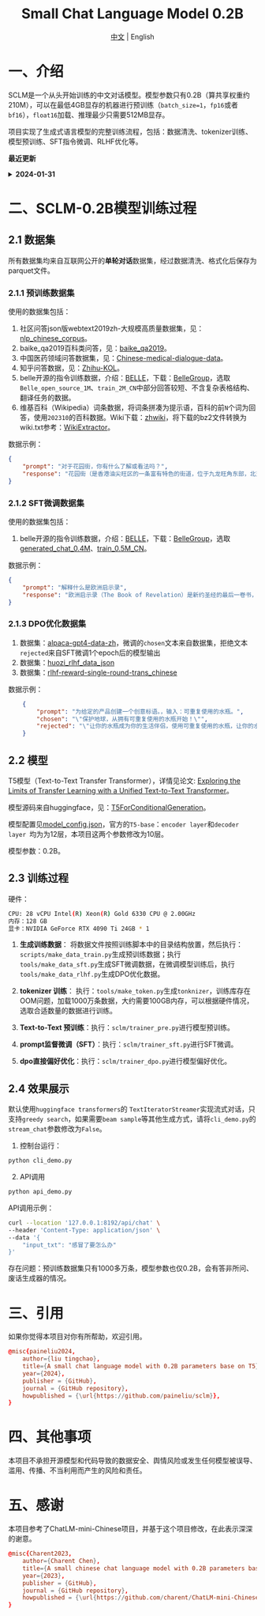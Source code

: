 <div align="center">

# Small Chat Language Model 0.2B  

[中文](./README.md) | English
</div>
 
# 一、介绍 
SCLM是一个从头开始训练的中文对话模型。模型参数只有0.2B（算共享权重约210M），可以在最低4GB显存的机器进行预训练（`batch_size=1`，`fp16`或者` bf16`），`float16`加载、推理最少只需要512MB显存。

项目实现了生成式语言模型的完整训练流程，包括：数据清洗、tokenizer训练、模型预训练、SFT指令微调、RLHF优化等。 

**最近更新**

<details close> 
<summary> <b>2024-01-31</b> </summary>
- 项目开源， 开放模型权重供下载。 <br/>
</details>


# 二、SCLM-0.2B模型训练过程 

## 2.1 数据集
所有数据集均来自互联网公开的**单轮对话**数据集，经过数据清洗、格式化后保存为parquet文件。

### 2.1.1 预训练数据集

使用的数据集包括： 

1. 社区问答json版webtext2019zh-大规模高质量数据集，见：[nlp_chinese_corpus](https://github.com/brightmart/nlp_chinese_corpus)。
2. baike_qa2019百科类问答，见：[baike_qa2019](https://aistudio.baidu.com/datasetdetail/107726)。
3. 中国医药领域问答数据集，见：[Chinese-medical-dialogue-data](https://github.com/Toyhom/Chinese-medical-dialogue-data)。
4. 知乎问答数据，见：[Zhihu-KOL](https://huggingface.co/datasets/wangrui6/Zhihu-KOL)。
5. belle开源的指令训练数据，介绍：[BELLE](https://github.com/LianjiaTech/BELLE)，下载：[BelleGroup](https://huggingface.co/BelleGroup)，选取`Belle_open_source_1M`、`train_2M_CN`中部分回答较短、不含复杂表格结构、翻译任务的数据。
6. 维基百科（Wikipedia）词条数据，将词条拼凑为提示语，百科的前`N`个词为回答，使用`202310`的百科数据。Wiki下载：[zhwiki](https://dumps.wikimedia.org/zhwiki/)，将下载的bz2文件转换为wiki.txt参考：[WikiExtractor](https://github.com/apertium/WikiExtractor)。 

数据示例：
```json
{
    "prompt": "对于花园街，你有什么了解或看法吗？",
    "response": "花园街（是香港油尖旺区的一条富有特色的街道，位于九龙旺角东部，北至界限街，南至登打士街，与通菜街及洗衣街等街道平行。现时这条街道是香港著名的购物区之一。位于亚皆老街以南的一段花园街，也就是\"波鞋街\"整条街约150米长，有50多间售卖运动鞋和运动用品的店舖。旺角道至太子道西一段则为排档区，售卖成衣、蔬菜和水果等。花园街一共分成三段。明清时代，花园街是芒角村栽种花卉的地方。此外，根据历史专家郑宝鸿的考证：花园街曾是1910年代东方殷琴拿烟厂的花园。纵火案。自2005年起，花园街一带最少发生5宗纵火案，当中4宗涉及排档起火。2010年。2010年12月6日，花园街222号一个卖鞋的排档于凌晨5时许首先起火，浓烟涌往旁边住宅大厦，消防接报4"
}
```
### 2.1.2 SFT微调数据集

使用的数据集包括： 
1. belle开源的指令训练数据，介绍：[BELLE](https://github.com/LianjiaTech/BELLE)，下载：[BelleGroup](https://huggingface.co/BelleGroup)，选取[generated_chat_0.4M](https://huggingface.co/datasets/BelleGroup/generated_chat_0.4M)、[train_0.5M_CN](https://huggingface.co/datasets/BelleGroup/train_0.5M_CN)。

数据示例：
```json
{
    "prompt": "解释什么是欧洲启示录",
    "response": "欧洲启示录（The Book of Revelation）是新约圣经的最后一卷书，也被称为《启示录》、《默示录》或《约翰默示录》。这本书从宗教的角度描述了世界末日的来临，以及上帝对世界的审判和拯救。 书中的主题包括来临的基督的荣耀，上帝对人性的惩罚和拯救，以及魔鬼和邪恶力量的存在。欧洲启示录是一个充满象征和暗示的文本，对于解读和理解有许多不同的方法和观点。"
}
```

### 2.1.3 DPO优化数据集
1. 数据集：[alpaca-gpt4-data-zh](https://huggingface.co/datasets/c-s-ale/alpaca-gpt4-data-zh)，微调的`chosen`文本来自数据集，拒绝文本`rejected`来自SFT微调1个epoch后的模型输出
2. 数据集：[huozi_rlhf_data_json](https://huggingface.co/datasets/Skepsun/huozi_rlhf_data_json)
3. 数据集：[rlhf-reward-single-round-trans_chinese](https://huggingface.co/datasets/beyond/rlhf-reward-single-round-trans_chinese)

数据示例：
```json
    {
        "prompt": "为给定的产品创建一个创意标语。，输入：可重复使用的水瓶。",
        "chosen": "\"保护地球，从拥有可重复使用的水瓶开始！\"",
        "rejected": "\"让你的水瓶成为你的生活伴侣，使用可重复使用的水瓶，让你的水瓶成为你的伙伴\""
    }
```

## 2.2 模型

T5模型（Text-to-Text Transfer Transformer），详情见论文: [Exploring the Limits of Transfer Learning with a Unified Text-to-Text Transformer](https://arxiv.org/abs/1910.10683)。

模型源码来自huggingface，见：[T5ForConditionalGeneration](https://github.com/huggingface/transformers/blob/main/src/transformers/models/t5/modeling_t5.py#L1557)。

模型配置见[model_config.json](https://huggingface.co/charent/ChatLM-mini-Chinese/blob/main/config.json)，官方的`T5-base`：`encoder layer`和`decoder layer `均为为12层，本项目这两个参数修改为10层。 

模型参数：0.2B。

## 2.3 训练过程
硬件：
```bash
CPU: 28 vCPU Intel(R) Xeon(R) Gold 6330 CPU @ 2.00GHz
内存：128 GB
显卡：NVIDIA GeForce RTX 4090 Ti 24GB * 1
```
1. **生成训练数据**： 将数据文件按照训练脚本中的目录结构放置，然后执行：`scripts/make_data_train.py`生成预训练数据；执行`tools/make_data_sft.py`生成SFT微调数据，在微调模型训练后，执行`tools/make_data_rlhf.py`生成DPO优化数据。

2. **tokenizer 训练**： 执行：`tools/make_token.py`生成`tonknizer`，训练库存在OOM问题，加载1000万条数据，大约需要100GB内存，可以根据硬件情况，选取合适数量的数据进行训练。

3. **Text-to-Text 预训练**：执行：`sclm/trainer_pre.py`进行模型预训练。

4. **prompt监督微调（SFT）**：执行：`sclm/trainer_sft.py`进行SFT微调。 

5. **dpo直接偏好优化**：执行：`sclm/trainer_dpo.py`进行模型偏好优化。 

## 2.4 效果展示

默认使用`huggingface transformers`的 `TextIteratorStreamer`实现流式对话，只支持`greedy search`，如果需要`beam sample`等其他生成方式，请将`cli_demo.py`的`stream_chat`参数修改为`False`。

1. 控制台运行：
```bash
python cli_demo.py
```

2. API调用
```bash
python api_demo.py
```

API调用示例：
```bash
curl --location '127.0.0.1:8192/api/chat' \
--header 'Content-Type: application/json' \
--data '{
    "input_txt": "感冒了要怎么办"
}'
```

存在问题：预训练数据集只有1000多万条，模型参数也仅0.2B，会有答非所问、废话生成器的情况。

# 三、引用

如果你觉得本项目对你有所帮助，欢迎引用。
```conf
@misc{paineliu2024,
    author={liu tingchao},
    title={A small chat language model with 0.2B parameters base on T5},
    year={2024},
    publisher = {GitHub},
    journal = {GitHub repository},
    howpublished = {\url{https://github.com/paineliu/sclm}},
}
```

# 四、其他事项
本项目不承担开源模型和代码导致的数据安全、舆情风险或发生任何模型被误导、滥用、传播、不当利用而产生的风险和责任。

# 五、感谢

本项目参考了ChatLM-mini-Chinese项目，并基于这个项目修改，在此表示深深的谢意。
```conf
@misc{Charent2023,
    author={Charent Chen},
    title={A small chinese chat language model with 0.2B parameters base on T5},
    year={2023},
    publisher = {GitHub},
    journal = {GitHub repository},
    howpublished = {\url{https://github.com/charent/ChatLM-mini-Chinese}},
}
```

